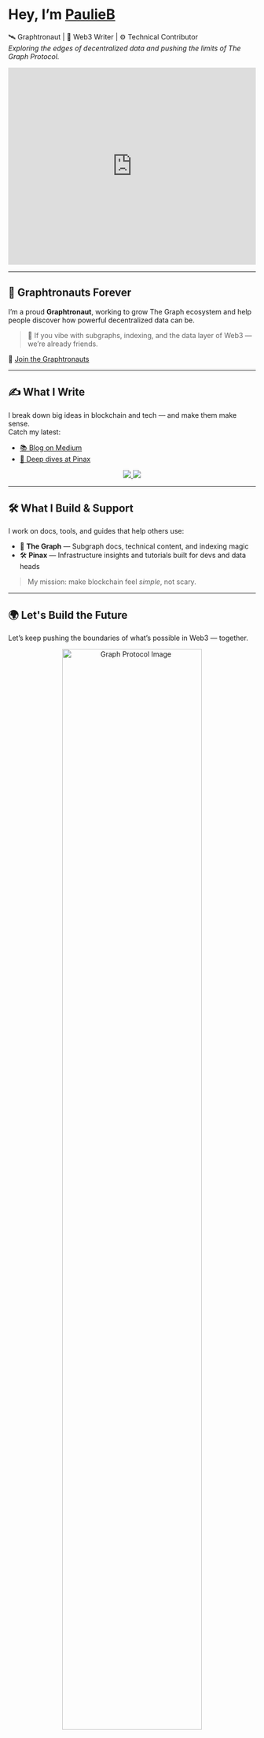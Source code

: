 # Hey, I’m [PaulieB](https://linktr.ee/PaulieB.eth)  

🛰️ Graphtronaut | 🧠 Web3 Writer | ⚙️ Technical Contributor  
*Exploring the edges of decentralized data and pushing the limits of The Graph Protocol.*

<p align="center">
  <iframe height="400" style="width: 100%;" scrolling="no" title="Animated Earth Background" src="https://codepen.io/P1N2O/embed/ExvwPYB?default-tab=result" frameborder="no" loading="lazy" allowtransparency="true" allowfullscreen="true">
  </iframe>
</p>


---

## 🌌 Graphtronauts Forever  
I’m a proud **Graphtronaut**, working to grow The Graph ecosystem and help people discover how powerful decentralized data can be.

> 📡 If you vibe with subgraphs, indexing, and the data layer of Web3 — we’re already friends.

🔗 [Join the Graphtronauts](https://linktr.ee/graphtronauts)

---

## ✍️ What I Write  
I break down big ideas in blockchain and tech — and make them make sense.  
Catch my latest:

- [📚 Blog on Medium](https://medium.com/@paulieb.eth)
- [🧭 Deep dives at Pinax](https://blog.pinax.network/)

<div align="center">
  <a href="https://medium.com/@paulieb.eth" target="_blank">
    <img src="https://img.shields.io/badge/Read My-Medium Blog-black?style=for-the-badge&logo=medium" />
  </a>
  <a href="https://blog.pinax.network/" target="_blank">
    <img src="https://img.shields.io/badge/Explore-Pinax Blog-blue?style=for-the-badge&logo=wordpress" />
  </a>
</div>

---

## 🛠️ What I Build & Support  
I work on docs, tools, and guides that help others use:

- 🔷 **The Graph** — Subgraph docs, technical content, and indexing magic  
- 🛠️ **Pinax** — Infrastructure insights and tutorials built for devs and data heads

> My mission: make blockchain feel *simple*, not scary.

---

## 🌍 Let's Build the Future  
Let’s keep pushing the boundaries of what’s possible in Web3 — together.

<div align="center">
  <img src="https://pbs.twimg.com/media/GKqwOi8XIAAW9j3?format=jpg&name=small" alt="Graph Protocol Image" width="75%" />
</div>
